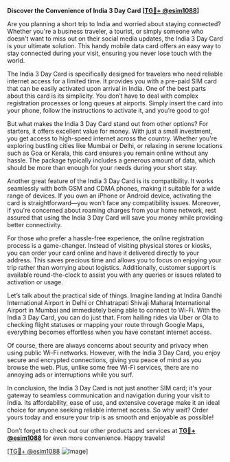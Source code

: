 **Discover the Convenience of India 3 Day Card [[TG💪+ @esim1088](https://t.me/s/esim1088)]**

Are you planning a short trip to India and worried about staying connected? Whether you're a business traveler, a tourist, or simply someone who doesn't want to miss out on their social media updates, the India 3 Day Card is your ultimate solution. This handy mobile data card offers an easy way to stay connected during your visit, ensuring you never lose touch with the world.

The India 3 Day Card is specifically designed for travelers who need reliable internet access for a limited time. It provides you with a pre-paid SIM card that can be easily activated upon arrival in India. One of the best parts about this card is its simplicity. You don’t have to deal with complex registration processes or long queues at airports. Simply insert the card into your phone, follow the instructions to activate it, and you’re good to go!

But what makes the India 3 Day Card stand out from other options? For starters, it offers excellent value for money. With just a small investment, you get access to high-speed internet across the country. Whether you're exploring bustling cities like Mumbai or Delhi, or relaxing in serene locations such as Goa or Kerala, this card ensures you remain online without any hassle. The package typically includes a generous amount of data, which should be more than enough for your needs during your short stay.

Another great feature of the India 3 Day Card is its compatibility. It works seamlessly with both GSM and CDMA phones, making it suitable for a wide range of devices. If you own an iPhone or Android device, activating the card is straightforward—you won’t face any compatibility issues. Moreover, if you're concerned about roaming charges from your home network, rest assured that using the India 3 Day Card will save you money while providing better connectivity.

For those who prefer a hassle-free experience, the online registration process is a game-changer. Instead of visiting physical stores or kiosks, you can order your card online and have it delivered directly to your address. This saves precious time and allows you to focus on enjoying your trip rather than worrying about logistics. Additionally, customer support is available round-the-clock to assist you with any queries or issues related to activation or usage.

Let’s talk about the practical side of things. Imagine landing at Indira Gandhi International Airport in Delhi or Chhatrapati Shivaji Maharaj International Airport in Mumbai and immediately being able to connect to Wi-Fi. With the India 3 Day Card, you can do just that. From hailing rides via Uber or Ola to checking flight statuses or mapping your route through Google Maps, everything becomes effortless when you have constant internet access.

Of course, there are always concerns about security and privacy when using public Wi-Fi networks. However, with the India 3 Day Card, you enjoy secure and encrypted connections, giving you peace of mind as you browse the web. Plus, unlike some free Wi-Fi services, there are no annoying ads or interruptions while you surf.

In conclusion, the India 3 Day Card is not just another SIM card; it's your gateway to seamless communication and navigation during your visit to India. Its affordability, ease of use, and extensive coverage make it an ideal choice for anyone seeking reliable internet access. So why wait? Order yours today and ensure your trip is as smooth and enjoyable as possible! 

Don’t forget to check out our other products and services at **[TG💪+ @esim1088](https://t.me/s/esim1088)** for even more convenience. Happy travels! 

[[TG💪+ @esim1088](https://t.me/s/esim1088) ![Image](https://i.postimg.cc/Y0z9fWf4/image.png)]